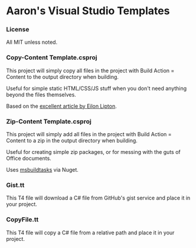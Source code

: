 # Aaron's Visual Studio Templates
### License

All MIT unless noted.

### Copy-Content Template.csproj

This project will simply copy all files in the project with Build Action = Content to the output directory when building.

Useful for simple static HTML/CSS/JS stuff when you don't need anything beyond the files themselves.

Based on the [excellent article by Eilon Lipton](http://weblogs.asp.net/leftslipper/creating-visual-studio-projects-that-only-contain-static-files).

### Zip-Content Template.csproj

This project will simply add all files in the project with Build Action = Content to a zip in the output directory when building.

Useful for creating simple zip packages, or for messing with the guts of Office documents.

Uses [msbuildtasks](https://github.com/loresoft/msbuildtasks) via Nuget.

### Gist.tt

This T4 file will download a C# file from GitHub's gist service and place it in your project.

### CopyFile.tt

This T4 file will copy a C# file from a relative path and place it in your project.
